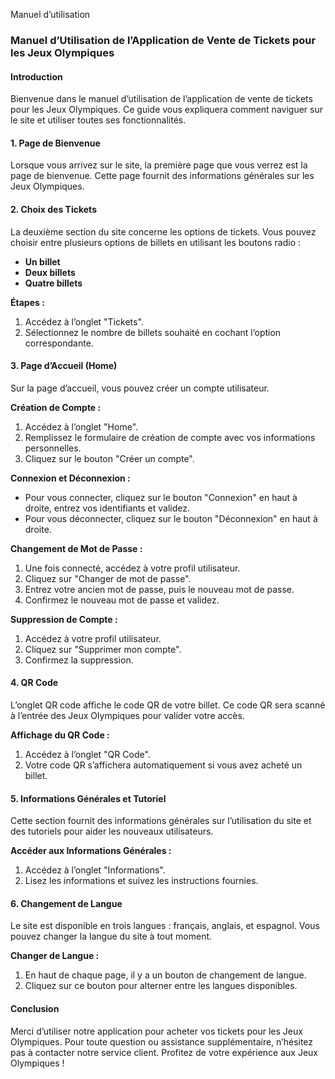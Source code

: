 Manuel d’utilisation 

### Manuel d’Utilisation de l’Application de Vente de Tickets pour les Jeux Olympiques

#### Introduction
Bienvenue dans le manuel d’utilisation de l’application de vente de tickets pour les Jeux Olympiques. Ce guide vous expliquera comment naviguer sur le site et utiliser toutes ses fonctionnalités.

#### 1. Page de Bienvenue
Lorsque vous arrivez sur le site, la première page que vous verrez est la page de bienvenue. Cette page fournit des informations générales sur les Jeux Olympiques.

#### 2. Choix des Tickets
La deuxième section du site concerne les options de tickets. Vous pouvez choisir entre plusieurs options de billets en utilisant les boutons radio :
- **Un billet**
- **Deux billets**
- **Quatre billets**

**Étapes :**
1. Accédez à l’onglet "Tickets".
2. Sélectionnez le nombre de billets souhaité en cochant l’option correspondante.

#### 3. Page d’Accueil (Home)
Sur la page d’accueil, vous pouvez créer un compte utilisateur. 

**Création de Compte :**
1. Accédez à l’onglet "Home".
2. Remplissez le formulaire de création de compte avec vos informations personnelles.
3. Cliquez sur le bouton "Créer un compte".

**Connexion et Déconnexion :**
- Pour vous connecter, cliquez sur le bouton "Connexion" en haut à droite, entrez vos identifiants et validez.
- Pour vous déconnecter, cliquez sur le bouton "Déconnexion" en haut à droite.

**Changement de Mot de Passe :**
1. Une fois connecté, accédez à votre profil utilisateur.
2. Cliquez sur "Changer de mot de passe".
3. Entrez votre ancien mot de passe, puis le nouveau mot de passe.
4. Confirmez le nouveau mot de passe et validez.

**Suppression de Compte :**
1. Accédez à votre profil utilisateur.
2. Cliquez sur "Supprimer mon compte".
3. Confirmez la suppression.

#### 4. QR Code
L’onglet QR code affiche le code QR de votre billet. Ce code QR sera scanné à l’entrée des Jeux Olympiques pour valider votre accès.

**Affichage du QR Code :**
1. Accédez à l’onglet "QR Code".
2. Votre code QR s’affichera automatiquement si vous avez acheté un billet.

#### 5. Informations Générales et Tutoriel
Cette section fournit des informations générales sur l’utilisation du site et des tutoriels pour aider les nouveaux utilisateurs.

**Accéder aux Informations Générales :**
1. Accédez à l’onglet "Informations".
2. Lisez les informations et suivez les instructions fournies.

#### 6. Changement de Langue
Le site est disponible en trois langues : français, anglais, et espagnol. Vous pouvez changer la langue du site à tout moment.

**Changer de Langue :**
1. En haut de chaque page, il y a un bouton de changement de langue.
2. Cliquez sur ce bouton pour alterner entre les langues disponibles.

#### Conclusion
Merci d’utiliser notre application pour acheter vos tickets pour les Jeux Olympiques. Pour toute question ou assistance supplémentaire, n’hésitez pas à contacter notre service client. Profitez de votre expérience aux Jeux Olympiques !

